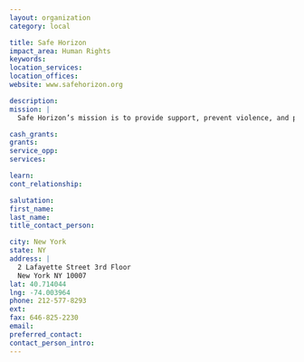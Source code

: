 ```yaml
---
layout: organization
category: local

title: Safe Horizon
impact_area: Human Rights
keywords: 
location_services: 
location_offices: 
website: www.safehorizon.org

description: 
mission: |
  Safe Horizon’s mission is to provide support, prevent violence, and promote justice for victims of crime and abuse, their families and communities

cash_grants: 
grants: 
service_opp: 
services: 

learn: 
cont_relationship: 

salutation: 
first_name: 
last_name: 
title_contact_person: 

city: New York
state: NY
address: |
  2 Lafayette Street 3rd Floor  
  New York NY 10007
lat: 40.714044
lng: -74.003964
phone: 212-577-8293
ext: 
fax: 646-825-2230
email: 
preferred_contact: 
contact_person_intro: 
---
```

